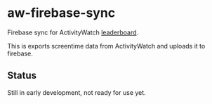 aw-firebase-sync
================

Firebase sync for ActivityWatch [leaderboard](https://github.com/ActivityWatch/aw-firebase-leaderboard).

This is exports screentime data from ActivityWatch and uploads it to firebase.

## Status

Still in early development, not ready for use yet.
